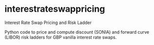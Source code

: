 # interestrateswappricing
Interest Rate Swap Pricing and Risk Ladder

Python code to price and compute discount (SONIA) and forward curve (LIBOR) risk ladders for GBP vanilla interest rate swaps.
